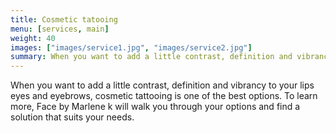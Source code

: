 ```yaml
---
title: Cosmetic tatooing
menu: [services, main]
weight: 40
images: ["images/service1.jpg", "images/service2.jpg"]
summary: When you want to add a little contrast, definition and vibrancy to your lips eyes and eyebrows, cosmetic tattooing is one of the best options.
---
```

When you want to add a little contrast, definition and vibrancy to your lips eyes and eyebrows, cosmetic tattooing is one of the best options. To learn more, Face by Marlene k will walk you through your options and find a solution that suits your needs.